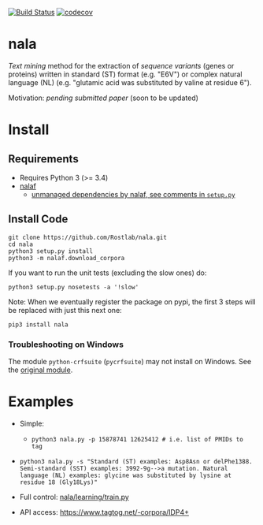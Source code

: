 [![Build Status](https://travis-ci.org/Rostlab/nala.svg?branch=develop)](https://travis-ci.org/Rostlab/nala)
[![codecov](https://codecov.io/gh/Rostlab/nala/branch/develop/graph/badge.svg)](https://codecov.io/gh/Rostlab/nala)


# nala

_Text mining_ method for the extraction of _sequence variants_ (genes or proteins) written in standard (ST) format (e.g. "E6V") or complex natural language (NL) (e.g. "glutamic acid was substituted by valine at residue 6").

Motivation: _pending submitted paper_ (soon to be updated)


# Install

##  Requirements

* Requires Python 3 (>= 3.4)
* [nalaf](https://github.com/Rostlab/nalaf)
  * [unmanaged dependencies by nalaf, see comments in `setup.py`](https://github.com/Rostlab/nalaf/blob/develop/setup.py)

## Install Code

```shell
git clone https://github.com/Rostlab/nala.git
cd nala
python3 setup.py install
python3 -m nalaf.download_corpora
```

 If you want to run the unit tests (excluding the slow ones) do:

```shell
python3 setup.py nosetests -a '!slow'
```

 Note: When we eventually register the package on pypi, the first 3 steps will be replaced with just this next one:

```shell
pip3 install nala
```

### Troubleshooting on Windows

The module `python-crfsuite` (`pycrfsuite`) may not install on Windows. See the [original module](https://github.com/tpeng/python-crfsuite).

# Examples

* Simple:
  * `python3 nala.py -p 15878741 12625412 # i.e. list of PMIDs to tag`
 * `python3 nala.py -s "Standard (ST) examples: Asp8Asn or delPhe1388. Semi-standard (SST) examples: 3992-9g-->a mutation. Natural language (NL) examples: glycine was substituted by lysine at residue 18 (Gly18Lys)"`

* Full control: [nala/learning/train.py](nala/learning/train.py)

* API access: https://www.tagtog.net/-corpora/IDP4+
